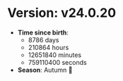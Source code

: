 # Version: v24.0.20
- **Time since birth**:
  - 8786 days
  - 210864 hours
  - 12651840 minutes
  - 759110400 seconds
- **Season**: Autumn 🍁
